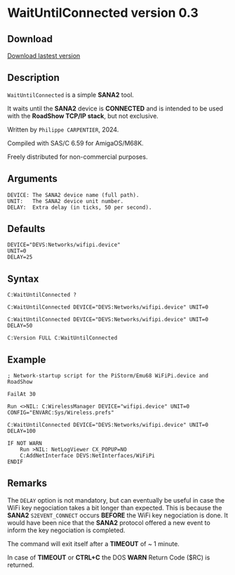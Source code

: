 # **WaitUntilConnected** version 0.3

## **Download**

[Download lastest version](https://www.dropbox.com/scl/fo/7mfi4w9akwzi7xg2zx6bc/h/Programs/WaitUntilConnected_0.3b.lha?rlkey=gbp1msizar64607yjj12q2232&e=2&dl=0)

## **Description**

`WaitUntilConnected` is a simple **SANA2** tool.

It waits until the **SANA2** device is **CONNECTED** and is intended to be used with the **RoadShow TCP/IP stack**, but not exclusive.
 
Written by `Philippe CARPENTIER`, 2024.

Compiled with SAS/C 6.59 for AmigaOS/M68K.

Freely distributed for non-commercial purposes.

## **Arguments**

```
DEVICE: The SANA2 device name (full path).
UNIT:   The SANA2 device unit number.
DELAY:  Extra delay (in ticks, 50 per second).
```

## **Defaults**

```
DEVICE="DEVS:Networks/wifipi.device"
UNIT=0
DELAY=25
```
 
## **Syntax**

`C:WaitUntilConnected ?`

`C:WaitUntilConnected DEVICE="DEVS:Networks/wifipi.device" UNIT=0`

`C:WaitUntilConnected DEVICE="DEVS:Networks/wifipi.device" UNIT=0 DELAY=50`

`C:Version FULL C:WaitUntilConnected`
 
## **Example**

```
; Network-startup script for the PiStorm/Emu68 WiFiPi.device and RoadShow

FailAt 30

Run <>NIL: C:WirelessManager DEVICE="wifipi.device" UNIT=0 CONFIG="ENVARC:Sys/Wireless.prefs"

C:WaitUntilConnected DEVICE="DEVS:Networks/wifipi.device" UNIT=0 DELAY=100

IF NOT WARN
    Run >NIL: NetLogViewer CX_POPUP=NO
    C:AddNetInterface DEVS:NetInterfaces/WiFiPi
ENDIF
```

## **Remarks**

The `DELAY` option is not mandatory, but can eventually be useful in case the WiFi key negociation takes a bit longer than expected. This is because the **SANA2** `S2EVENT_CONNECT` occurs **BEFORE** the WiFi key negociation is done. It would have been nice that the **SANA2** protocol offered a new event to inform the key negociation is completed.

The command will exit itself after a **TIMEOUT** of ~ 1 minute.

In case of **TIMEOUT** or **CTRL+C** the DOS **WARN** Return Code ($RC) is returned.
